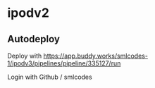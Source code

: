 # ipodv2

## Autodeploy
Deploy with
https://app.buddy.works/smlcodes-1/ipodv3/pipelines/pipeline/335127/run

Login with Github / smlcodes
